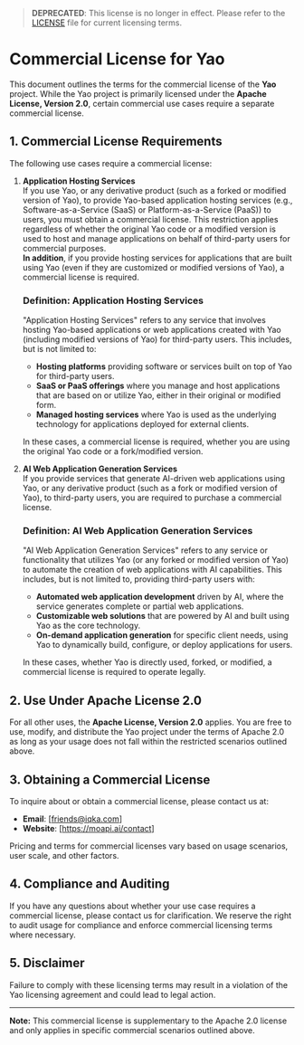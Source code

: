 > **DEPRECATED**: This license is no longer in effect. Please refer to the [LICENSE](LICENSE) file for current licensing terms.

# Commercial License for Yao

This document outlines the terms for the commercial license of the **Yao** project. While the Yao project is primarily licensed under the **Apache License, Version 2.0**, certain commercial use cases require a separate commercial license.

## 1. Commercial License Requirements

The following use cases require a commercial license:

1. **Application Hosting Services**  
   If you use Yao, or any derivative product (such as a forked or modified version of Yao), to provide Yao-based application hosting services (e.g., Software-as-a-Service (SaaS) or Platform-as-a-Service (PaaS)) to users, you must obtain a commercial license. This restriction applies regardless of whether the original Yao code or a modified version is used to host and manage applications on behalf of third-party users for commercial purposes.  
   **In addition**, if you provide hosting services for applications that are built using Yao (even if they are customized or modified versions of Yao), a commercial license is required.

   ### Definition: Application Hosting Services

   "Application Hosting Services" refers to any service that involves hosting Yao-based applications or web applications created with Yao (including modified versions of Yao) for third-party users. This includes, but is not limited to:

   - **Hosting platforms** providing software or services built on top of Yao for third-party users.
   - **SaaS or PaaS offerings** where you manage and host applications that are based on or utilize Yao, either in their original or modified form.
   - **Managed hosting services** where Yao is used as the underlying technology for applications deployed for external clients.

   In these cases, a commercial license is required, whether you are using the original Yao code or a fork/modified version.

2. **AI Web Application Generation Services**  
   If you provide services that generate AI-driven web applications using Yao, or any derivative product (such as a fork or modified version of Yao), to third-party users, you are required to purchase a commercial license.

   ### Definition: AI Web Application Generation Services

   "AI Web Application Generation Services" refers to any service or functionality that utilizes Yao (or any forked or modified version of Yao) to automate the creation of web applications with AI capabilities. This includes, but is not limited to, providing third-party users with:

   - **Automated web application development** driven by AI, where the service generates complete or partial web applications.
   - **Customizable web solutions** that are powered by AI and built using Yao as the core technology.
   - **On-demand application generation** for specific client needs, using Yao to dynamically build, configure, or deploy applications for users.

   In these cases, whether Yao is directly used, forked, or modified, a commercial license is required to operate legally.

## 2. Use Under Apache License 2.0

For all other uses, the **Apache License, Version 2.0** applies. You are free to use, modify, and distribute the Yao project under the terms of Apache 2.0 as long as your usage does not fall within the restricted scenarios outlined above.

## 3. Obtaining a Commercial License

To inquire about or obtain a commercial license, please contact us at:

- **Email**: [friends@iqka.com]
- **Website**: [https://moapi.ai/contact]

Pricing and terms for commercial licenses vary based on usage scenarios, user scale, and other factors.

## 4. Compliance and Auditing

If you have any questions about whether your use case requires a commercial license, please contact us for clarification. We reserve the right to audit usage for compliance and enforce commercial licensing terms where necessary.

## 5. Disclaimer

Failure to comply with these licensing terms may result in a violation of the Yao licensing agreement and could lead to legal action.

---

**Note:** This commercial license is supplementary to the Apache 2.0 license and only applies in specific commercial scenarios outlined above.
